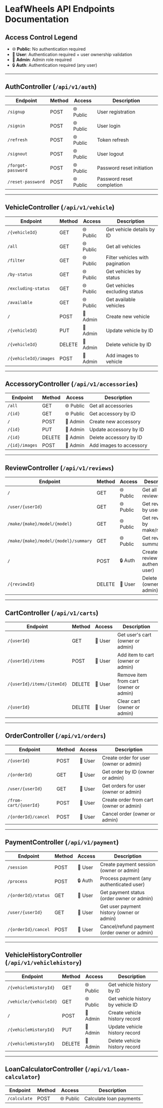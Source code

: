 # LeafWheels API Endpoints Documentation

## Access Control Legend
- 🌐 **Public**: No authentication required
- 🔐 **User**: Authentication required + user ownership validation
- 👑 **Admin**: Admin role required
- 🔒 **Auth**: Authentication required (any user)

---

## AuthController (`/api/v1/auth`)

| Endpoint | Method | Access | Description |
|----------|--------|---------|-------------|
| `/signup` | POST | 🌐 Public | User registration |
| `/signin` | POST | 🌐 Public | User login |
| `/refresh` | POST | 🌐 Public | Token refresh |
| `/signout` | POST | 🌐 Public | User logout |
| `/forgot-password` | POST | 🌐 Public | Password reset initiation |
| `/reset-password` | POST | 🌐 Public | Password reset completion |

---

## VehicleController (`/api/v1/vehicle`)

| Endpoint | Method | Access | Description |
|----------|--------|---------|-------------|
| `/{vehicleId}` | GET | 🌐 Public | Get vehicle details by ID |
| `/all` | GET | 🌐 Public | Get all vehicles |
| `/filter` | GET | 🌐 Public | Filter vehicles with pagination |
| `/by-status` | GET | 🌐 Public | Get vehicles by status |
| `/excluding-status` | GET | 🌐 Public | Get vehicles excluding status |
| `/available` | GET | 🌐 Public | Get available vehicles |
| `/` | POST | 👑 Admin | Create new vehicle |
| `/{vehicleId}` | PUT | 👑 Admin | Update vehicle by ID |
| `/{vehicleId}` | DELETE | 👑 Admin | Delete vehicle by ID |
| `/{vehicleId}/images` | POST | 👑 Admin | Add images to vehicle |

---

## AccessoryController (`/api/v1/accessories`)

| Endpoint | Method | Access | Description |
|----------|--------|---------|-------------|
| `/all` | GET | 🌐 Public | Get all accessories |
| `/{id}` | GET | 🌐 Public | Get accessory by ID |
| `/` | POST | 👑 Admin | Create new accessory |
| `/{id}` | PUT | 👑 Admin | Update accessory by ID |
| `/{id}` | DELETE | 👑 Admin | Delete accessory by ID |
| `/{id}/images` | POST | 👑 Admin | Add images to accessory |

---

## ReviewController (`/api/v1/reviews`)

| Endpoint | Method | Access | Description |
|----------|--------|---------|-------------|
| `/` | GET | 🌐 Public | Get all reviews |
| `/user/{userId}` | GET | 🌐 Public | Get reviews by user |
| `/make/{make}/model/{model}` | GET | 🌐 Public | Get reviews by make/model |
| `/make/{make}/model/{model}/summary` | GET | 🌐 Public | Get review summary |
| `/` | POST | 🔒 Auth | Create review (any authenticated user) |
| `/{reviewId}` | DELETE | 🔐 User | Delete review (owner or admin) |

---

## CartController (`/api/v1/carts`)

| Endpoint | Method | Access | Description |
|----------|--------|---------|-------------|
| `/{userId}` | GET | 🔐 User | Get user's cart (owner or admin) |
| `/{userId}/items` | POST | 🔐 User | Add item to cart (owner or admin) |
| `/{userId}/items/{itemId}` | DELETE | 🔐 User | Remove item from cart (owner or admin) |
| `/{userId}` | DELETE | 🔐 User | Clear cart (owner or admin) |

---

## OrderController (`/api/v1/orders`)

| Endpoint | Method | Access | Description |
|----------|--------|---------|-------------|
| `/{userId}` | POST | 🔐 User | Create order for user (owner or admin) |
| `/{orderId}` | GET | 🔐 User | Get order by ID (owner or admin) |
| `/user/{userId}` | GET | 🔐 User | Get orders for user (owner or admin) |
| `/from-cart/{userId}` | POST | 🔐 User | Create order from cart (owner or admin) |
| `/{orderId}/cancel` | POST | 🔐 User | Cancel order (owner or admin) |

---

## PaymentController (`/api/v1/payment`)

| Endpoint | Method | Access | Description |
|----------|--------|---------|-------------|
| `/session` | POST | 🔐 User | Create payment session (owner or admin) |
| `/process` | POST | 🔒 Auth | Process payment (any authenticated user) |
| `/{orderId}/status` | GET | 🔐 User | Get payment status (order owner or admin) |
| `/user/{userId}` | GET | 🔐 User | Get user payment history (owner or admin) |
| `/{orderId}/cancel` | POST | 🔐 User | Cancel/refund payment (order owner or admin) |

---

## VehicleHistoryController (`/api/v1/vehiclehistory`)

| Endpoint | Method | Access | Description |
|----------|--------|---------|-------------|
| `/{vehicleHistoryId}` | GET | 🌐 Public | Get vehicle history by ID |
| `/vehicle/{vehicleId}` | GET | 🌐 Public | Get vehicle history by vehicle ID |
| `/` | POST | 👑 Admin | Create vehicle history record |
| `/{vehicleHistoryId}` | PUT | 👑 Admin | Update vehicle history record |
| `/{vehicleHistoryId}` | DELETE | 👑 Admin | Delete vehicle history record |

---

## LoanCalculatorController (`/api/v1/loan-calculator`)

| Endpoint | Method | Access | Description |
|----------|--------|---------|-------------|
| `/calculate` | POST | 🌐 Public | Calculate loan payments |
